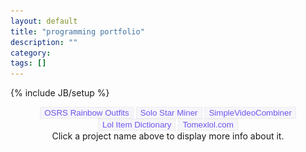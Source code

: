 ```yaml
---
layout: default
title: "programming portfolio"
description: ""
category: 
tags: []
---
```

{% include JB/setup %}



<div class="buttons-wrapper" style="text-align: center;">
<button type="button" class="project-navigation-button" id="osrsro" style="color: #7253ed; background-color: #f5f6fa; border: 1px solid #eeebee;">OSRS Rainbow Outfits</button>
<button type="button" class="project-navigation-button" id="ssm" style="color: #7253ed; background-color: #f5f6fa; border: 1px solid #eeebee;">Solo Star Miner</button>
<button type="button" class="project-navigation-button" id="svc" style="color: #7253ed; background-color: #f5f6fa; border: 1px solid #eeebee;">SimpleVideoCombiner</button>
<button type="button" class="project-navigation-button" id="lolid" style="color: #7253ed; background-color: #f5f6fa; border: 1px solid #eeebee;">Lol Item Dictionary</button>
<button type="button" class="project-navigation-button" id="tomexlol" style="color: #7253ed; background-color: #f5f6fa; border: 1px solid #eeebee;">Tomexlol.com</button>
</div>

<div class="items-wrapper" style="display: flex; flex-direction: column; position: relative;">
<div class="no-selection" style="text-align: center;">Click a project name above to display more info about it.</div>
<div class="svc" style="display: none;">
<hr>
<b>simplevideocombiner</b><br>
<img src="assets/images/svcmini.png" style="float: right; position: absolute; top: 10%; right: 5%;">

Desktop app download: <a href="https://github.com/tomexlol/simplevideocombiner/releases/download/v1.0.0/svc.exe">Windows</a> - <a href="https://github.com/tomexlol/simplevideocombiner/releases/download/v1.0.0-linux/svc">Linux</a><br>
Source code: <a href="https://github.com/tomexlol/simplevideocombiner">simplevideocombiner</a><br>
<br>
Edits video clips into a single video file and adds relevant info. <br>Helps esports coaches prepare videos for their players.<br>

<br>
<b>Tech Stack</b>
<br>
<u>Python</u>:
<a href="https://zulko.github.io/moviepy/">MoviePY</a> is utilized for video editing, while the user interface is designed using <a href="https://doc.qt.io/qt-6/qtdesigner-manual.html">Qt Designer</a> and implemented with <a href="https://wiki.python.org/moin/PyQt">PyQt</a>. Portable executables were packaged using <a href="https://pyinstaller.org/en/stable/">PyInstaller</a>.
<hr>
</div>
<div class="osrsro" style="display: none; position: relative;">
<hr>
<b>osrs-rainbow-outfits</b><br>
  <img src="assets/images/Rainbow2mini.png" style="position: absolute; top: 10%; right: 5%;">

Web app live: <a href="https://www.tomexlol.com/osrsro/">tomexlol.com/osrsro</a> <br>
Source code: <a href="https://github.com/tomexlol/osrs-rainbow-outfits-frontend">Front</a> - <a href="https://github.com/tomexlol/osrs-rainbow-outfits-backend">Back</a><br><br>

Generates colorful equipment sets for Old School Runescape.
<br>
<br>
<b>Tech Stack</b>
<br>
<u>Python</u>: back-end scripts executed once to populate the item data. Uses <a href="https://pillow.readthedocs.io/en/stable/">PIL</a> to separate Old School Runescape equipment into color categories according to the colors in their icons. This data (plus an object that maps item names to their corresponding item IDs) is provided to the React front-end (currently manually). <br>
<u>React</u>: front-end web app that allows users to generate equipment sets in their preferred color range and export them to <a href="https://runelite.net/">Runelite</a>'s <a href="https://github.com/equirs/fashionscape-plugin">FashionScape plugin</a>.<br><br>




<hr>
</div>
<div class="ssm" style="display: none;">
<hr>
<b>solo-star-miner</b><br>
<img src="assets/images/starmini.png" style="float: right; position: absolute; top: 10%; right: 5%;">

Web app live: <a href="https://www.tomexlol.com/ssm/">tomexlol.com/ssm</a> <br>
Source code: <a href="https://github.com/tomexlol/solo-star-miner-frontend">Front</a> - <a href="https://github.com/tomexlol/solo-star-miner-backend">Back</a><br><br>

Helps you AFK mine Shooting Stars in peace in Old School Runescape.<br>
Confused? Context: <a href="https://github.com/tomexlol/solo-star-miner-frontend#context-what-are-shooting-stars-in-old-school-runescape">what are Shooting Stars, what is Star Miners, and why I made solo-star-miner</a>

<br>
<br>
<b>Tech Stack</b>
<br>
<u>Python</u>: back-end API implemented in <a href="https://flask.palletsprojects.com/en/2.2.x/">Flask</a>. Grabs Star data from the Star Miners <a href="http://starsheet.info/">community sheet</a> using the <a href="https://developers.google.com/sheets/api/quickstart/python">Google Sheets API</a> (only once every 5 minutes) and publishes an endpoint of formatted data for the front-end.<br>
<u>React</u>: front-end web app tailor-made for dodging the Star Miners community and finding solo Stars. <br><br>

<hr>
</div>
<div class="lolid" style="display: none;">
<hr>
<b>League of Legends item dictionary</b><br>
<img src="assets/images/itemdict.png" style="float: right; position: absolute; top: 10%; right: 5%;">


Live: <a href="https://www.tomexlol.com/lol/glosario">tomexlol.com/lol/glosario</a><br><br>


<b>Tech Stack</b>
<br>
<u>Python</u>: <a href="assets/images/ddj.png">ddj.py</a> reads through the item data in <a href="https://developer.riotgames.com/docs/lol">Riot's Data Dragon</a> and builds an object that maps item IDs to their respective names. This is ran twice, through spanish and english names. <br>
<a href="assets/images/fuser.png">fuser.py</a> reads through ddj's output and builds the HTML table.<br>
<u>JQuery</u>: handles the filtering. This part was shamelessly acquired from <a href="https://www.geeksforgeeks.org/how-to-perform-a-real-time-search-and-filter-on-a-html-table/">GFG</a> before I knew any JavaScript myself. <br><br>


<hr>
</div>
<div class="tomexlol" style="display: none;">
<hr>
<b>Tomexlol.com</b><br>
<img src="assets/images/tomexlol.jpg" style="float: right; position: absolute; top: 10%; right: 5%;">

Website live: <a href="https://www.tomexlol.com/">tomexlol.com</a><br>
Source code: <a href="https://github.com/tomexlol/tomexlol.github.io">tomexlol.github.io</a><br><br>

<b>Tech Stack</b>
<br>
<u><a href="https://jekyllrb.com/">Jekyll</a>+ <a href="https://getbootstrap.com/">Bootstrap</a></u>: does black magic so that you can be reading this right now! <br>
<u><a href="https://github.com/just-the-docs/just-the-docs">Just the Docs</a></u>: makes the black magic look all pretty<br>
<u><a href="https://pages.github.com/">Github Pages</a></u>: puts the black magic on the internet<br><br>
<hr>
</div>
</div>


<script>
    const buttonOsrsro = document.getElementById("osrsro");
    const buttonSvc = document.getElementById("svc");
    const buttonSsm = document.getElementById("ssm");
    const buttonLolid = document.getElementById("lolid");
    const buttonTomexlol = document.getElementById("tomexlol");


    function highlightButton(id) {
    const projectNavigationButtons = document.getElementsByClassName("project-navigation-button");
  for (let button of projectNavigationButtons) {
    if (button.id === id) {
      button.style.color = "#ffffff";
      button.style.border = "1px solid #7253ed";
      button.style.backgroundColor = "#7253ed";
    } else {
      button.style.color = "#7253ed";
      button.style.backgroundColor = "#f5f6fa";
      button.style.border = "1px solid #eeebee";
    }
  }
}

    function filterItems(event) {
    const bigDiv = document.getElementsByClassName("items-wrapper")[0];
        const filterClass = event.target.id;
        highlightButton(filterClass);
         for (let i = 0; i < bigDiv.children.length; i++) {
         const child = bigDiv.children[i];
         if (child.classList.contains(filterClass)) {
               child.style.display = "block";
          } else {
               child.style.display = "none";
          }
         }
        }
    
    buttonSvc.addEventListener("click", filterItems);
    buttonOsrsro.addEventListener("click", filterItems);
    buttonSsm.addEventListener("click", filterItems);
    buttonLolid.addEventListener("click", filterItems);
    buttonTomexlol.addEventListener("click", filterItems);



</script>

